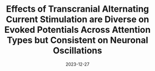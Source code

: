 ---
title: "Effects of Transcranial Alternating Current Stimulation are Diverse on Evoked Potentials Across Attention Types but Consistent on Neuronal Oscillations"
collection: publications
permalink: /publication/brain-stim-2024
excerpt: ''
date: 2023-12-27
venue: '(under review)'
paperurl: ''
citation: 'Zheng, T., Huang, Y., Sugino, M., Shimba, K., Jimbo, Y. & Kotani, K. Effects of Transcranial Alternating Current Stimulation are Diverse on Evoked Potentials Across Attention Types but Consistent on Neuronal Oscillations. (under review)'
---
